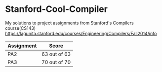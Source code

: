 # Stanford-Cool-Compiler
My solutions to project assignments from Stanford's Compilers course(CS143)
https://lagunita.stanford.edu/courses/Engineering/Compilers/Fall2014/info

|Assignment|Score|
|----|----|
|PA2|63 out of 63|
|PA3|70 out of 70|
